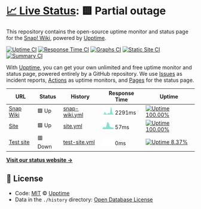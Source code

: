 # [📈 Live Status](https://snapwiki.github.io/SnapWikiUptime): <!--live status--> **🟨 Partial outage**

This repository contains the open-source uptime monitor and status page for the [Snap! Wiki](https://snapwiki.miraheze.org), powered by [Upptime](https://github.com/SnapWikiUptime/SnapWikiUptime).

[![Uptime CI](https://github.com/snapwiki/SnapWikiUptime/workflows/Uptime%20CI/badge.svg)](https://github.com/snapwiki/SnapWikiUptime/actions?query=workflow%3A%22Uptime+CI%22)
[![Response Time CI](https://github.com/snapwiki/SnapWikiUptime/workflows/Response%20Time%20CI/badge.svg)](https://github.com/snapwiki/SnapWikiUptime/actions?query=workflow%3A%22Response+Time+CI%22)
[![Graphs CI](https://github.com/snapwiki/SnapWikiUptime/workflows/Graphs%20CI/badge.svg)](https://github.com/snapwiki/SnapWikiUptime/actions?query=workflow%3A%22Graphs+CI%22)
[![Static Site CI](https://github.com/snapwiki/SnapWikiUptime/workflows/Static%20Site%20CI/badge.svg)](https://github.com/snapwiki/SnapWikiUptime/actions?query=workflow%3A%22Static+Site+CI%22)
[![Summary CI](https://github.com/snapwiki/SnapWikiUptime/workflows/Summary%20CI/badge.svg)](https://github.com/snapwiki/SnapWikiUptime/actions?query=workflow%3A%22Summary+CI%22)

With [Upptime](https://upptime.js.org), you can get your own unlimited and free uptime monitor and status page, powered entirely by a GitHub repository. We use [Issues](https://github.com/snapwiki/SnapWikiUptime/issues) as incident reports, [Actions](https://github.com/snapwiki/SnapWikiUptime/actions) as uptime monitors, and [Pages](https://snapwiki.github.io/SnapWikiUptime) for the status page.

<!--start: status pages-->
<!-- This summary is generated by Upptime (https://github.com/upptime/upptime) -->
<!-- Do not edit this manually, your changes will be overwritten -->

| URL                                        | Status  | History                                                                                          | Response Time                                                                   | Uptime                                                                                                                                                                                                                             |
| ------------------------------------------ | ------- | ------------------------------------------------------------------------------------------------ | ------------------------------------------------------------------------------- | ---------------------------------------------------------------------------------------------------------------------------------------------------------------------------------------------------------------------------------- |
| [Snap Wiki](https://snapwiki.miraheze.org) | 🟩 Up   | [snap-wiki.yml](https://github.com/snapwiki/SnapWikiUptime/commits/master/history/snap-wiki.yml) | <img alt="Response time graph" src="./graphs/snap-wiki.png" height="20"> 2291ms | [![Uptime 100.00%](https://img.shields.io/endpoint?url=https%3A%2F%2Fraw.githubusercontent.com%2Fsnapwiki%2FSnapWikiUptime%2Fmaster%2Fapi%2Fsnap-wiki%2Fuptime.json)](https://snapwiki.github.io/SnapWikiUptime/history/snap-wiki) |
| [Site](https://snapwiki.github.io)         | 🟩 Up   | [site.yml](https://github.com/snapwiki/SnapWikiUptime/commits/master/history/site.yml)           | <img alt="Response time graph" src="./graphs/site.png" height="20"> 57ms        | [![Uptime 100.00%](https://img.shields.io/endpoint?url=https%3A%2F%2Fraw.githubusercontent.com%2Fsnapwiki%2FSnapWikiUptime%2Fmaster%2Fapi%2Fsite%2Fuptime.json)](https://snapwiki.github.io/SnapWikiUptime/history/site)           |
| [Test site](https://dis.regard)            | 🟥 Down | [test-site.yml](https://github.com/snapwiki/SnapWikiUptime/commits/master/history/test-site.yml) | <img alt="Response time graph" src="./graphs/test-site.png" height="20"> 0ms    | [![Uptime 8.37%](https://img.shields.io/endpoint?url=https%3A%2F%2Fraw.githubusercontent.com%2Fsnapwiki%2FSnapWikiUptime%2Fmaster%2Fapi%2Ftest-site%2Fuptime.json)](https://snapwiki.github.io/SnapWikiUptime/history/test-site)   |

<!--end: status pages-->

[**Visit our status website →**](https://snapwiki.github.io/SnapWikiUptime)

## 📄 License

- Code: [MIT](./LICENSE) © [Upptime](https://Upptime.js.org)
- Data in the `./history` directory: [Open Database License](https://opendatacommons.org/licenses/odbl/1-0/)
